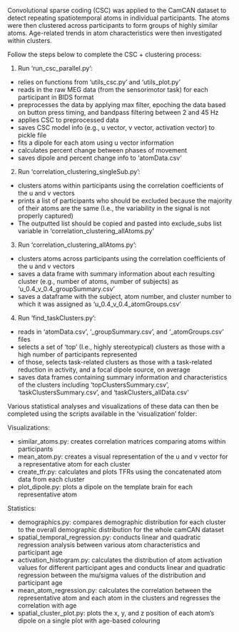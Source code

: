 Convolutional sparse coding (CSC) was applied to the CamCAN dataset to detect repeating spatiotemporal atoms in individual participants. The atoms were then clustered across participants to form groups of highly similar atoms. Age-related trends in atom characteristics were then investigated within clusters. 

Follow the steps below to complete the CSC + clustering process:

1. Run ‘run_csc_parallel.py’:
- relies on functions from ‘utils_csc.py’ and ‘utils_plot.py’
- reads in the raw MEG data (from the sensorimotor task) for each participant in BIDS format
- preprocesses the data by applying max filter, epoching the data based on button press timing, and bandpass filtering between 2 and 45 Hz
- applies CSC to preprocessed data 
- saves CSC model info (e.g., u vector, v vector, activation vector) to pickle file
- fits a dipole for each atom using u vector information 
- calculates percent change between phases of movement 
- saves dipole and percent change info to ‘atomData.csv’

2. Run ‘correlation_clustering_singleSub.py’:
- clusters atoms within participants using the correlation coefficients of the u and v vectors 
- prints a list of participants who should be excluded because the majority of their atoms are the same (I.e., the variability in the signal is not properly captured)
- The outputted list should be copied and pasted into exclude_subs list variable in ‘correlation_clustering_allAtoms.py’

3. Run ‘correlation_clustering_allAtoms.py’:
- clusters atoms across participants using the correlation coefficients of the u and v vectors 
- saves a data frame with summary information about each resulting cluster (e.g., number of atoms, number of subjects) as ‘u_0.4_v_0.4_groupSummary.csv’
- saves a dataframe with the subject, atom number, and cluster number to which it was assigned as ‘u_0.4_v_0.4_atomGroups.csv’

4. Run ‘find_taskClusters.py’:
- reads in ‘atomData.csv’, ‘_groupSummary.csv’, and ‘_atomGroups.csv’ files 
- selects a set of ‘top’ (I.e., highly stereotypical) clusters as those with a high number of participants represented
- of those, selects task-related clusters as those with a task-related reduction in activity, and a focal dipole source, on average
- saves data frames containing summary information and characteristics of the clusters including ‘topClustersSummary.csv’, ‘taskClustersSummary.csv’, and ‘taskClusters_allData.csv’

Various statistical analyses and visualizations of these data can then be completed using the scripts available in the ‘visualization’ folder:

Visualizations: 
- similar_atoms.py: creates correlation matrices comparing atoms within participants
- mean_atom.py: creates a visual representation of the u and v vector for a representative atom for each cluster
- create_tfr.py: calculates and plots TFRs using the concatenated atom data from each cluster
- plot_dipole.py: plots a dipole on the template brain for each representative atom

Statistics:
- demographics.py: compares demographic distribution for each cluster to the overall demographic distribution for the whole camCAN dataset
- spatial_temporal_regression.py: conducts linear and quadratic regression analysis between various atom characteristics and participant age
- activation_histogram.py: calculates the distribution of atom activation values for different participant ages and conducts linear and quadratic regression between the mu/sigma values of the distribution and participant age
- mean_atom_regression.py: calculates the correlation between the representative atom and each atom in the clusters and regresses the correlation with age
- spatial_cluster_plot.py: plots the x, y, and z position of each atom’s dipole on a single plot with age-based colouring


